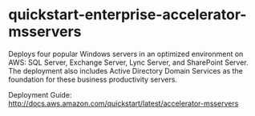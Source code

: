 # quickstart-enterprise-accelerator-msservers

Deploys four popular Windows servers in an optimized environment on AWS: SQL Server, Exchange Server, Lync Server, and SharePoint Server. The deployment also includes Active Directory Domain Services as the foundation for these business productivity servers.

Deployment Guide: http://docs.aws.amazon.com/quickstart/latest/accelerator-msservers
